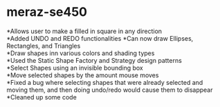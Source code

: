 # meraz-se450
<p>*Allows user to make a filled in square in any direction<br>
*Added UNDO and REDO functionalities<b4> 
*Can now draw Ellipses, Rectangles, and Triangles<br>
*Draw shapes inn various colors and shading types<br>
*Used the Static Shape Factory and Strategy design patterns<br>
*Select Shapes using an invisible bounding box<br>
*Move selected shapes by the amount mouse moves<br>
*Fixed a bug where selecting shapes that were already selected and moving them, and then doing undo/redo would cause them to disappear<br>
*Cleaned up some code<br>